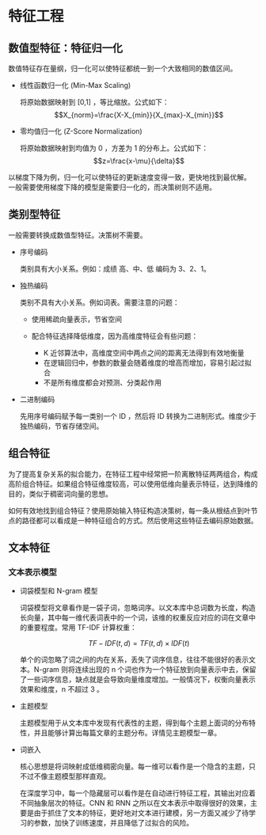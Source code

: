 
# 特征工程

## 数值型特征：特征归一化

数值特征存在量纲，归一化可以使特征都统一到一个大致相同的数值区间。

- 线性函数归一化 (Min-Max Scaling)

   将原始数据映射到 [0,1] ，等比缩放。公式如下：
   $$X_{norm}=\frac{X-X_{min}}{X_{max}-X_{min}}$$

- 零均值归一化 (Z-Score Normalization)

   将原始数据映射到均值为 0 ，方差为 1 的分布上。公式如下：
   $$z=\frac{x-\mu}{\delta}$$

以梯度下降为例，归一化可以使特征的更新速度变得一致，更快地找到最优解。
一般需要使用梯度下降的模型是需要归一化的，而决策树则不适用。

## 类别型特征

一般需要转换成数值型特征。决策树不需要。

- 序号编码

  类别具有大小关系。例如：成绩 高、中、低 编码为 3、2、1。

- 独热编码

  类别不具有大小关系。例如词表。需要注意的问题：
  
  - 使用稀疏向量表示，节省空间
  - 配合特征选择降低维度，因为高维度特征会有些问题：

    - K 近邻算法中，高维度空间中两点之间的距离无法得到有效地衡量
    - 在逻辑回归中，参数的数量会随着维度的增高而增加，容易引起过拟合
    - 不是所有维度都会对预测、分类起作用

- 二进制编码

  先用序号编码赋予每一类别一个 ID ，然后将 ID 转换为二进制形式。维度少于独热编码，节省存储空间。

## 组合特征

为了提高复杂关系的拟合能力，在特征工程中经常把一阶离散特征两两组合，构成高阶组合特征。如果组合特征维度较高，可以使用低维向量表示特征，达到降维的目的，类似于稠密词向量的思想。

如何有效地找到组合特征？使用原始输入特征构造决策树，每一条从根结点到叶节点的路径都可以看成是一种特征组合的方式。然后使用这些特征去编码原始数据。

## 文本特征

### 文本表示模型

- 词袋模型和 N-gram 模型

  词袋模型将文章看作是一袋子词，忽略词序。以文本库中总词数为长度，构造长向量，其中每一维代表词表中的一个词，该维的权重反应对应的词在文章中的重要程度。常用 TF-IDF 计算权重：

  $$TF-IDF(t,d)=TF(t,d) \times IDF(t)$$
  
  单个的词忽略了词之间的内在关系，丢失了词序信息，往往不能很好的表示文本。N-gram 则将连续出现的 n 个词也作为一个特征放到向量表示中去，保留了一些词序信息，缺点就是会导致向量维度增加。一般情况下，权衡向量表示效果和维度，n 不超过 3 。

- 主题模型

  主题模型用于从文本库中发现有代表性的主题，得到每个主题上面词的分布特性，并且能够计算出每篇文章的主题分布。详情见主题模型一章。

- 词嵌入

  核心思想是将词映射成低维稠密向量。每一维可以看作是一个隐含的主题，只不过不像主题模型那样直观。

  在深度学习中，每一个隐藏层可以看作是在自动进行特征工程，其输出对应着不同抽象层次的特征。CNN 和 RNN 之所以在文本表示中取得很好的效果，主要是由于抓住了文本的特征，更好地对文本进行建模，另一方面又减少了待学习的参数，加快了训练速度，并且降低了过拟合的风险。
